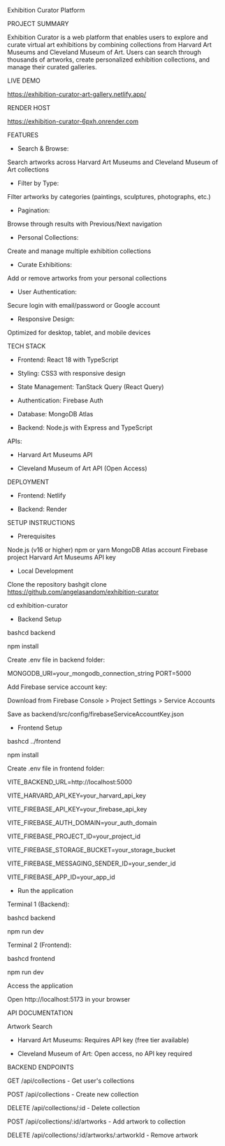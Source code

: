 Exhibition Curator Platform

PROJECT SUMMARY

Exhibition Curator is a web platform that enables users to explore and curate virtual art exhibitions by combining collections from Harvard Art Museums and Cleveland Museum of Art. Users can search through thousands of artworks, create personalized exhibition collections, and manage their curated galleries.

LIVE DEMO

https://exhibition-curator-art-gallery.netlify.app/

RENDER HOST

https://exhibition-curator-6pxh.onrender.com

FEATURES

- Search & Browse: 

Search artworks across Harvard Art Museums and Cleveland Museum of Art collections

- Filter by Type: 

Filter artworks by categories (paintings, sculptures, photographs, etc.)

- Pagination: 

Browse through results with Previous/Next navigation

- Personal Collections: 

Create and manage multiple exhibition collections

- Curate Exhibitions: 

Add or remove artworks from your personal collections

- User Authentication: 

Secure login with email/password or Google account

- Responsive Design: 

Optimized for desktop, tablet, and mobile devices

TECH STACK

- Frontend: React 18 with TypeScript

- Styling: CSS3 with responsive design

- State Management: TanStack Query (React Query)

- Authentication: Firebase Auth

- Database: MongoDB Atlas

- Backend: Node.js with Express and TypeScript

APIs:

- Harvard Art Museums API

- Cleveland Museum of Art API (Open Access)

DEPLOYMENT

- Frontend: Netlify

- Backend: Render

SETUP INSTRUCTIONS

- Prerequisites

Node.js (v16 or higher)
npm or yarn
MongoDB Atlas account
Firebase project
Harvard Art Museums API key

- Local Development

Clone the repository
bashgit clone https://github.com/angelasandom/exhibition-curator

cd exhibition-curator

- Backend Setup

bashcd backend

npm install

Create .env file in backend folder:

MONGODB_URI=your_mongodb_connection_string
PORT=5000

Add Firebase service account key:

Download from Firebase Console > Project Settings > Service Accounts

Save as backend/src/config/firebaseServiceAccountKey.json

- Frontend Setup

bashcd ../frontend

npm install

Create .env file in frontend folder:

VITE_BACKEND_URL=http://localhost:5000

VITE_HARVARD_API_KEY=your_harvard_api_key

VITE_FIREBASE_API_KEY=your_firebase_api_key

VITE_FIREBASE_AUTH_DOMAIN=your_auth_domain

VITE_FIREBASE_PROJECT_ID=your_project_id

VITE_FIREBASE_STORAGE_BUCKET=your_storage_bucket

VITE_FIREBASE_MESSAGING_SENDER_ID=your_sender_id

VITE_FIREBASE_APP_ID=your_app_id

- Run the application

Terminal 1 (Backend):

bashcd backend

npm run dev

Terminal 2 (Frontend):

bashcd frontend

npm run dev

Access the application

Open http://localhost:5173 in your browser

API DOCUMENTATION

Artwork Search

- Harvard Art Museums: Requires API key (free tier available)

- Cleveland Museum of Art: Open access, no API key required

BACKEND ENDPOINTS

GET /api/collections - Get user's collections

POST /api/collections - Create new collection

DELETE /api/collections/:id - Delete collection

POST /api/collections/:id/artworks - Add artwork to collection

DELETE /api/collections/:id/artworks/:artworkId - Remove artwork